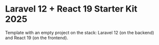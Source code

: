 # Laravel 12 + React 19 Starter Kit 2025
Template with an empty project on the stack: Laravel 12 (on the backend) and React 19 (on the frontend).
